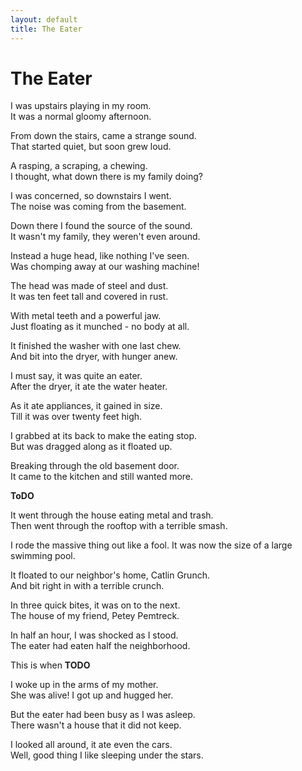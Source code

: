 ```yaml
---
layout: default
title: The Eater
---
```


# The Eater

I was upstairs playing in my room.  
It was a normal gloomy afternoon.

From down the stairs, came a strange sound.  
That started quiet, but soon grew loud.

A rasping, a scraping, a chewing.  
I thought, what down there is my family doing?

I was concerned, so downstairs I went.  
The noise was coming from the basement.

Down there I found the source of the sound.  
It wasn't my family, they weren't even around.

Instead a huge head, like nothing I've seen.  
Was chomping away at our washing machine!

The head was made of steel and dust.  
It was ten feet tall and covered in rust.

With metal teeth and a powerful jaw.  
Just floating as it munched - no body at all.

It finished the washer with one last chew.  
And bit into the dryer, with hunger anew.

I must say, it was quite an eater.  
After the dryer, it ate the water heater.

As it ate appliances, it gained in size.  
Till it was over twenty feet high.

I grabbed at its back to make the eating stop.  
But was dragged along as it floated up.

Breaking through the old basement door.  
It came to the kitchen and still wanted more.

**ToDO**

It went through the house eating metal and trash.  
Then went through the rooftop with a terrible smash.

I rode the massive thing out like a fool.
It was now the size of a large swimming pool.

It floated to our neighbor's home, Catlin Grunch.  
And bit right in with a  terrible crunch.

In three quick bites, it was on to the next.  
The house of my friend, Petey Pemtreck.

In half an hour, I was shocked as I stood.  
The eater had eaten half the neighborhood.

This is when **TODO**

I woke up in the arms of my mother.  
She was alive! I got up and hugged her.

But the eater had been busy as I was asleep.  
There wasn't a house that it did not keep.

I looked all around, it ate even the cars.  
Well, good thing I like sleeping under the stars.
